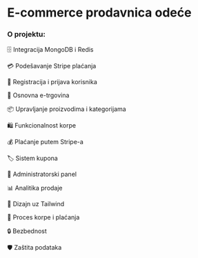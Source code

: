 <h1>E-commerce prodavnica odeće</h1>
<h3>O projektu:</h3>

🗄️ Integracija MongoDB i Redis

💳 Podešavanje Stripe plaćanja

📝 Registracija i prijava korisnika

🛒 Osnovna e-trgovina

📦 Upravljanje proizvodima i kategorijama

🛍️ Funkcionalnost korpe

💰 Plaćanje putem Stripe-a

🏷️ Sistem kupona

👑 Administratorski panel

📊 Analitika prodaje

🎨 Dizajn uz Tailwind

🛒 Proces korpe i plaćanja

🔒 Bezbednost

🛡️ Zaštita podataka
